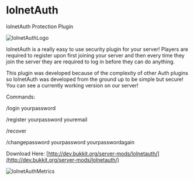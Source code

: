 lolnetAuth
==========

lolnetAuth Protection Plugin

![lolnetAuthLogo](http://auth.lolnet.co.nz/images/lolnetAuthlogo.png)

lolnetAuth is a really easy to use security plugin for your server! Players are required to register upon first joining your server and then every time they join the server they are required to log in before they can do anything.

This plugin was developed because of the complexity of other Auth plugins so lolnetAuth was developed from the ground up to be simple but secure! You can see a currently working version on our server!

Commands:

/login yourpassword

/register yourpassword youremail

/recover

/changepassword yourpassword yourpasswordagain

Download Here: [http://dev.bukkit.org/server-mods/lolnetauth/](http://dev.bukkit.org/server-mods/lolnetauth/)

![lolnetAuthMetrics](http://api.mcstats.org/signature/lolnetAuth.png)
